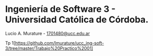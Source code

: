 # Ingeniería de Software 3 - Universidad Católica de Córdoba.

Lucio A. Murature - 1701480@ucc.edu.ar

Tp 1[https://github.com/lmurature/ucc_ing-soft-3/tree/master/Trabajo%20Practico%2001]

